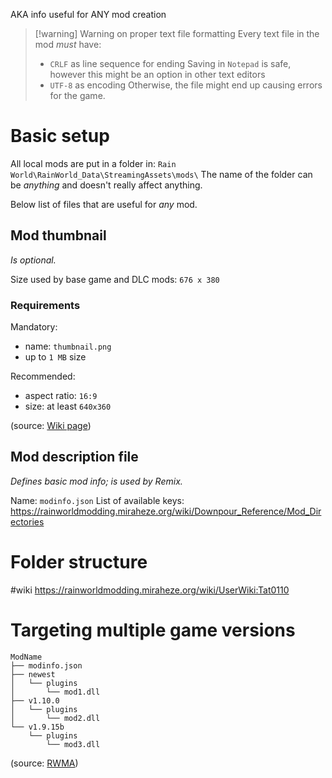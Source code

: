 AKA info useful for ANY mod creation

> [!warning] Warning on proper text file formatting
> Every text file in the mod *must* have:
> - `CRLF` as line sequence for ending
> 	Saving in `Notepad` is safe, however this might be an option in other text editors
> - `UTF-8` as encoding
> Otherwise, the file might end up causing errors for the game.

# Basic setup
All local mods are put in a folder in:
`Rain World\RainWorld_Data\StreamingAssets\mods\`
The name of the folder can be *anything* and doesn't really affect anything.

Below list of files that are useful for *any* mod.
## Mod thumbnail
*Is optional.*

Size used by base game and DLC mods: `676 x 380`
### Requirements
Mandatory: 
- name: `thumbnail.png`
- up to `1 MB` size

Recommended: 
- aspect ratio: `16:9`
- size: at least `640x360`

(source: [Wiki page](https://rainworldmodding.miraheze.org/wiki/Downpour_Reference/Mod_Directories#ModInfo_JSON)) 
## Mod description file 
*Defines basic mod info; is used by Remix.*

Name: `modinfo.json`
List of available keys:
https://rainworldmodding.miraheze.org/wiki/Downpour_Reference/Mod_Directories  

# Folder structure  
#wiki
https://rainworldmodding.miraheze.org/wiki/UserWiki:Tat0110

# Targeting multiple game versions
```
ModName
├── modinfo.json
├── newest
│   └── plugins
│       └── mod1.dll
├── v1.10.0
│   └── plugins
│       └── mod2.dll
└── v1.9.15b
    └── plugins
        └── mod3.dll
```

(source: [RWMA](https://discord.com/channels/1083481230839922688/1083483097145819348/1355701132990742718))